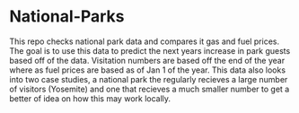 # National-Parks
This repo checks national park data and compares it gas and fuel prices. The goal is to use this data to predict the next years increase in park guests based off of the data. Visitation numbers are based off the end of the year where as fuel prices are based as of Jan 1 of the year.
This data also looks into two case studies, a national park the regularly recieves a large number of visitors (Yosemite) and one that recieves a much smaller number to get a better of idea on how this may work locally. 
